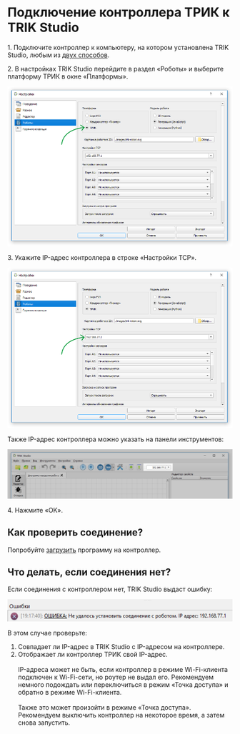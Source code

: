 # Подключение контроллера ТРИК к TRIK Studio

1\. Подключите контроллер к компьютеру, на котором установлена TRIK Studio, любым из [двух способов](network-connection.md).

2\. В настройках TRIK Studio перейдите в раздел «Роботы» и выберите платформу ТРИК в окне «Платформы».

![Выбор платформы](../../.gitbook/assets/robots-1.png)

3\. Укажите IP-адрес контроллера в строке «Настройки TCP».

![Настройки TCP](../../.gitbook/assets/robots-2.png)

Также IP-адрес контроллера можно указать на панели инструментов:

![](../../.gitbook/assets/trik-ip-address.png)

4\. Нажмите «OK».

## Как проверить соединение?

Попробуйте [загрузить](../run-upload-programs.md) программу на контроллер.

## Что делать, если соединения нет?

Если соединения с контроллером нет, TRIK Studio выдаст ошибку:

![](../../.gitbook/assets/error.png)

В этом случае проверьте:

1. Совпадает ли IP-адрес в TRIK Studio с IP-адресом на контроллере.
2. Отображает ли контроллер ТРИК свой IP-адрес.\
   \
   IP-адреса может не быть, если контроллер в режиме Wi-Fi-клиента подключен к Wi-Fi-сети, но роутер не выдал его. Рекомендуем немного подождать или переключиться в режим «Точка доступа» и обратно в режиме Wi-Fi-клиента.\
   \
   Также это может произойти в режиме «Точка доступа». Рекомендуем выключить контроллер на некоторое время, а затем снова запустить.
